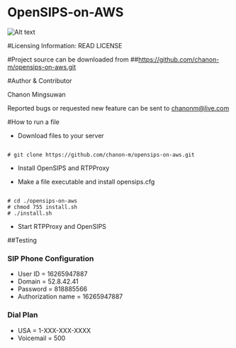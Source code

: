 # OpenSIPS-on-AWS

![Alt text](http://www.icalleasy.com/images/opensips-aws.png "OpenSIPS on AMAZON EC2") 

#Licensing Information: READ LICENSE

#Project source can be downloaded from
##https://github.com/chanon-m/opensips-on-aws.git

#Author & Contributor

Chanon Mingsuwan

Reported bugs or requested new feature can be sent to chanonm@live.com

#How to run a file
* Download files to your server

```

# git clone https://github.com/chanon-m/opensips-on-aws.git

```

* Install OpenSIPS and RTPProxy

* Make a file executable and install opensips.cfg

```

# cd ./opensips-on-aws
# chmod 755 install.sh
# ./install.sh

```

* Start RTPProxy and OpenSIPS

##Testing

### SIP Phone Configuration
  * User ID = 16265947887
  * Domain = 52.8.42.41
  * Password = 818885566
  * Authorization name = 16265947887
 
### Dial Plan
  * USA = 1-XXX-XXX-XXXX 
  * Voicemail = 500
